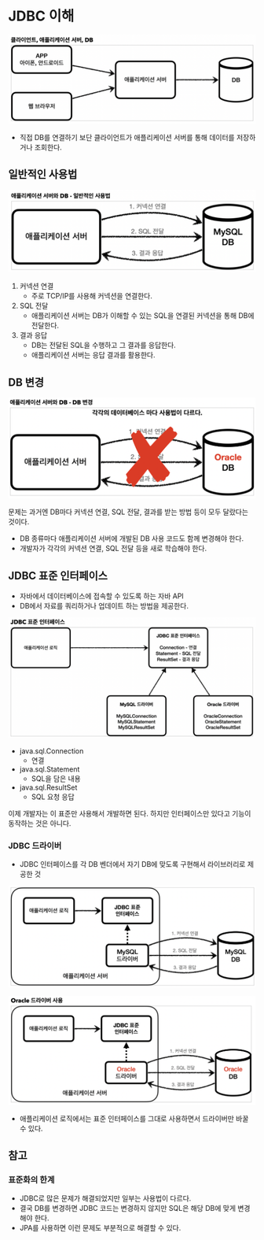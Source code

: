 # JDBC 이해

![](../../.gitbook/assets/kimyounghan-jdbc/01/스크린샷%202022-09-17%20오전%2010.02.51.png)

- 직접 DB를 연결하기 보단 클라이언트가 애플리케이션 서버를 통해 데이터를 저장하거나 조회한다.

## 일반적인 사용법

![](../../.gitbook/assets/kimyounghan-jdbc/01/스크린샷%202022-09-17%20오전%2010.02.57.png)

1. 커넥션 연결
    - 주로 TCP/IP를 사용해 커넥션을 연결한다.
2. SQL 전달
    - 애플리케이션 서버는 DB가 이해할 수 있는 SQL을 연결된 커넥션을 통해 DB에 전달한다.
3. 결과 응답
    - DB는 전달된 SQL을 수행하고 그 결과를 응답한다.
    - 애플리케이션 서버는 응답 결과를 활용한다.

## DB 변경

![](../../.gitbook/assets/kimyounghan-jdbc/01/스크린샷%202022-09-17%20오전%2010.03.03.png)

문제는 과거엔 DB마다 커넥션 연결, SQL 전달, 결과를 받는 방법 등이 모두 달랐다는 것이다.

- DB 종류마다 애플리케이션 서버에 개발된 DB 사용 코드도 함께 변경해야 한다.
- 개발자가 각각의 커넥션 연결, SQL 전달 등을 새로 학습해야 한다.

## JDBC 표준 인터페이스

- 자바에서 데이터베이스에 접속할 수 있도록 하는 자바 API
- DB에서 자료를 쿼리하거나 업데이트 하는 방법을 제공한다.

![](../../.gitbook/assets/kimyounghan-jdbc/01/스크린샷%202022-09-17%20오전%2010.03.09.png)

- java.sql.Connection
    - 연결
- java.sql.Statement
    - SQL을 담은 내용
- java.sql.ResultSet
    - SQL 요청 응답

이제 개발자는 이 표준만 사용해서 개발하면 된다. 하지만 인터페이스만 있다고 기능이 동작하는 것은 아니다.

### JDBC 드라이버

- JDBC 인터페이스를 각 DB 벤더에서 자기 DB에 맞도록 구현해서 라이브러리로 제공한 것

![](../../.gitbook/assets/kimyounghan-jdbc/01/스크린샷%202022-09-17%20오전%2010.03.15.png)

![](../../.gitbook/assets/kimyounghan-jdbc/01/스크린샷%202022-09-17%20오전%2010.03.21.png)

- 애플리케이션 로직에서는 표준 인터페이스를 그대로 사용하면서 드라이버만 바꿀 수 있다.

## 참고

### 표준화의 한계

- JDBC로 많은 문제가 해결되었지만 일부는 사용법이 다르다.
- 결국 DB를 변경하면 JDBC 코드는 변경하지 않지만 SQL은 해당 DB에 맞게 변경해야 한다.
- JPA를 사용하면 이런 문제도 부분적으로 해결할 수 있다.
